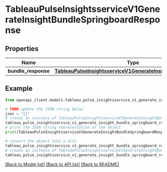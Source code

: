 # TableauPulseInsightsserviceV1GenerateInsightBundleSpringboardResponse


## Properties

Name | Type | Description | Notes
------------ | ------------- | ------------- | -------------
**bundle_response** | [**TableauPulseInsightsserviceV1GenerateInsightBundleResponse**](TableauPulseInsightsserviceV1GenerateInsightBundleResponse.md) |  | [optional] 

## Example

```python
from openapi_client.models.tableau_pulse_insightsservice_v1_generate_insight_bundle_springboard_response import TableauPulseInsightsserviceV1GenerateInsightBundleSpringboardResponse

# TODO update the JSON string below
json = "{}"
# create an instance of TableauPulseInsightsserviceV1GenerateInsightBundleSpringboardResponse from a JSON string
tableau_pulse_insightsservice_v1_generate_insight_bundle_springboard_response_instance = TableauPulseInsightsserviceV1GenerateInsightBundleSpringboardResponse.from_json(json)
# print the JSON string representation of the object
print(TableauPulseInsightsserviceV1GenerateInsightBundleSpringboardResponse.to_json())

# convert the object into a dict
tableau_pulse_insightsservice_v1_generate_insight_bundle_springboard_response_dict = tableau_pulse_insightsservice_v1_generate_insight_bundle_springboard_response_instance.to_dict()
# create an instance of TableauPulseInsightsserviceV1GenerateInsightBundleSpringboardResponse from a dict
tableau_pulse_insightsservice_v1_generate_insight_bundle_springboard_response_from_dict = TableauPulseInsightsserviceV1GenerateInsightBundleSpringboardResponse.from_dict(tableau_pulse_insightsservice_v1_generate_insight_bundle_springboard_response_dict)
```
[[Back to Model list]](../README.md#documentation-for-models) [[Back to API list]](../README.md#documentation-for-api-endpoints) [[Back to README]](../README.md)



